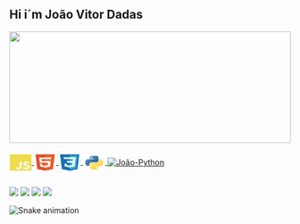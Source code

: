 ## Hi i´m João Vitor Dadas
<div align="center">
  <a href="https://github.com/joaodadas">
  <img width="100%" height="200em" src="https://github-readme-stats.vercel.app/api/top-langs/?username=joaodadas&layout=compact&langs_count=7&theme=dark"/>
</div>
<div style="display: inline_block"><br>
  <img align="center" alt="João-Js" height="30" width="40" src="https://raw.githubusercontent.com/devicons/devicon/master/icons/javascript/javascript-plain.svg">
  <img align="center" alt="João-HTML" height="30" width="40" src="https://raw.githubusercontent.com/devicons/devicon/master/icons/html5/html5-original.svg">
  <img align="center" alt="João-CSS" height="30" width="40" src="https://raw.githubusercontent.com/devicons/devicon/master/icons/css3/css3-original.svg">
  <img align="center" alt="João-Python" height="30" width="40" src="https://raw.githubusercontent.com/devicons/devicon/master/icons/python/python-original.svg">
  <img align="center" alt="João-Python" height="30" width="40" src="https://cdn.jsdelivr.net/gh/devicons/devicon/icons/c/c-original.svg" />
</div>

  ##
  
 <div>
  <a href="https://www.linkedin.com/in/jo%C3%A3o-vitor-dadas-de-oliveira-925359212/" target="_blank"><img src="https://img.shields.io/badge/-LinkedIn-%230077B5?style=for-the-badge&logo=linkedin&logoColor=white" target="_blank"></a> 
  <a href="https://www.instagram.com/joaaoziin_/" target="_blank"><img src="https://img.shields.io/badge/-Instagram-%23E4405F?style=for-the-badge&logo=instagram&logoColor=white" target="_blank"></a>
  <a href = "mailto:dadasjv@hotmail.com"><img src="https://img.shields.io/badge/Microsoft_Outlook-0078D4?style=for-the-badge&logo=microsoft-outlook&logoColor=white" target="_blank"></a>
  <a href=https://open.spotify.com/user/12159908355?si=0499edd92d164743" target="_blank"><img src="https://img.shields.io/badge/Spotify-1ED760?&style=for-the-badge&logo=spotify&logoColor=white" target="_blank"></a> 
  
   ![Snake animation](https://github.com/joaodadas/joaodadas/blob/output/github-contribution-grid-snake.svg)
   
 </div>
  
 
